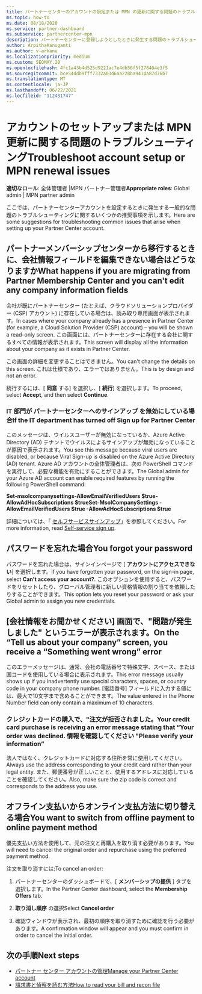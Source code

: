 ```yaml
---
title: パートナーセンターのアカウントの設定または MPN の更新に関する問題のトラブルシューティング
ms.topic: how-to
ms.date: 08/18/2020
ms.service: partner-dashboard
ms.subservice: partnercenter-mpn
description: パートナーセンターに登録しようとしたときに発生する問題のトラブルシューティングを行います。 回答は、支払い方法やパスワードを忘れた場合の課題に対処します。
author: ArpithaKanuganti
ms.author: v-arkanu
ms.localizationpriority: medium
ms.custom: SEOMAY.20
ms.openlocfilehash: 4fc1a43b4d525d9221ac7e4db56f5f278404e3f5
ms.sourcegitcommit: bce54ddb9fff7332a03d6aa228ba9414a87d76b7
ms.translationtype: MT
ms.contentlocale: ja-JP
ms.lasthandoff: 06/22/2021
ms.locfileid: "112431747"
---
```

# <a name="troubleshoot-account-setup-or-mpn-renewal-issues"></a><span data-ttu-id="7ac19-104">アカウントのセットアップまたは MPN 更新に関する問題のトラブルシューティング</span><span class="sxs-lookup"><span data-stu-id="7ac19-104">Troubleshoot account setup or MPN renewal issues</span></span>

<span data-ttu-id="7ac19-105">**適切なロール**: 全体管理者 |MPN パートナー管理者</span><span class="sxs-lookup"><span data-stu-id="7ac19-105">**Appropriate roles**: Global admin | MPN partner admin</span></span>
 
<span data-ttu-id="7ac19-106">ここでは、パートナーセンターアカウントを設定するときに発生する一般的な問題のトラブルシューティングに関するいくつかの推奨事項を示します。</span><span class="sxs-lookup"><span data-stu-id="7ac19-106">Here are some suggestions for troubleshooting common issues that arise when setting up your Partner Center account.</span></span>

## <a name="what-happens-if-you-are-migrating-from-partner-membership-center-and-you-cant-edit-any-company-information-fields"></a><span data-ttu-id="7ac19-107">パートナーメンバーシップセンターから移行するときに、会社情報フィールドを編集できない場合はどうなりますか</span><span class="sxs-lookup"><span data-stu-id="7ac19-107">What happens if you are migrating from Partner Membership Center and you can't edit any company information fields</span></span>

<span data-ttu-id="7ac19-108">会社が既にパートナーセンター (たとえば、クラウドソリューションプロバイダー (CSP) アカウント) に存在している場合は、読み取り専用画面が表示されます。</span><span class="sxs-lookup"><span data-stu-id="7ac19-108">In cases where your company already has a presence in Partner Center (for example, a Cloud Solution Provider (CSP) account) – you will be shown a read-only screen.</span></span> <span data-ttu-id="7ac19-109">この画面には、パートナーセンターに存在する会社に関するすべての情報が表示されます。</span><span class="sxs-lookup"><span data-stu-id="7ac19-109">This screen will display all the information about your company as it exists in Partner Center.</span></span>

<span data-ttu-id="7ac19-110">この画面の詳細を変更することはできません。</span><span class="sxs-lookup"><span data-stu-id="7ac19-110">You can't change the details on this screen.</span></span> <span data-ttu-id="7ac19-111">これは仕様であり、エラーではありません。</span><span class="sxs-lookup"><span data-stu-id="7ac19-111">This is by design and not an error.</span></span>

<span data-ttu-id="7ac19-112">続行するには、[ **同意** する] を選択し、[ **続行**] を選択します。</span><span class="sxs-lookup"><span data-stu-id="7ac19-112">To proceed, select **Accept**, and then select **Continue**.</span></span>


### <a name="if-the-it-department-has-turned-off-sign-up-for-partner-center"></a><span data-ttu-id="7ac19-113">IT 部門が **パートナーセンターへのサインアップ** を無効にしている場合</span><span class="sxs-lookup"><span data-stu-id="7ac19-113">If the IT department has turned off **Sign up for Partner Center**</span></span>

<span data-ttu-id="7ac19-114">このメッセージは、ウイルスユーザーが無効になっているか、Azure Active Directory (AD) テナントでウイルスによるサインアップが無効になっていることが原因で表示されます。</span><span class="sxs-lookup"><span data-stu-id="7ac19-114">You see this message because viral users are disabled, or because Viral Sign-up is disabled on the Azure Active Directory (AD) tenant.</span></span> <span data-ttu-id="7ac19-115">Azure AD アカウントの全体管理者は、次の PowerShell コマンドを実行して、必要な機能を有効にすることができます。</span><span class="sxs-lookup"><span data-stu-id="7ac19-115">The Global admin for your Azure AD account can enable required features by running the following PowerShell command:</span></span>

<span data-ttu-id="7ac19-116">**Set-msolcompanysettings-AllowEmailVerifiedUsers $true-AllowAdHocSubscriptions $true**</span><span class="sxs-lookup"><span data-stu-id="7ac19-116">**Set-MsolCompanySettings -AllowEmailVerifiedUsers $true -AllowAdHocSubscriptions $true**</span></span>

<span data-ttu-id="7ac19-117">詳細については、「 [セルフサービスサインアップ](/azure/active-directory/users-groups-roles/directory-self-service-signup)」を参照してください。</span><span class="sxs-lookup"><span data-stu-id="7ac19-117">For more information, read [Self-service sign up](/azure/active-directory/users-groups-roles/directory-self-service-signup).</span></span>

## <a name="you-forgot-your-password"></a><span data-ttu-id="7ac19-118">パスワードを忘れた場合</span><span class="sxs-lookup"><span data-stu-id="7ac19-118">You forgot your password</span></span>

<span data-ttu-id="7ac19-119">パスワードを忘れた場合は、サインインページで [ **アカウントにアクセスできない**] を選択します。</span><span class="sxs-lookup"><span data-stu-id="7ac19-119">If you have forgotten your password, on the sign-in page, select **Can't access your account?**.</span></span> <span data-ttu-id="7ac19-120">このオプションを使用すると、パスワードをリセットしたり、グローバル管理者に新しい資格情報の割り当てを依頼したりすることができます。</span><span class="sxs-lookup"><span data-stu-id="7ac19-120">This option lets you reset your password or ask your Global admin to assign you new credentials.</span></span>

## <a name="on-the-tell-us-about-your-company-screen-you-receive-a-something-went-wrong-error"></a><span data-ttu-id="7ac19-121">[会社情報をお聞かせください] 画面で、"問題が発生しました" というエラーが表示されます。</span><span class="sxs-lookup"><span data-stu-id="7ac19-121">On the “Tell us about your company” screen, you receive a “Something went wrong” error</span></span>

<span data-ttu-id="7ac19-122">このエラーメッセージは、通常、会社の電話番号で特殊文字、スペース、または国コードを使用している場合に表示されます。</span><span class="sxs-lookup"><span data-stu-id="7ac19-122">This error message usually shows up if you inadvertently use special characters, spaces, or country code in your company phone number.</span></span> <span data-ttu-id="7ac19-123">[電話番号] フィールドに入力する値には、最大で10文字まで含めることができます。</span><span class="sxs-lookup"><span data-stu-id="7ac19-123">The value entered in the Phone Number field can only contain a maximum of 10 characters.</span></span>


### <a name="your-credit-card-purchase-is-receiving-an-error-message-stating-that-your-order-was-declined-please-verify-your-information"></a><span data-ttu-id="7ac19-124">クレジットカードの購入で、"注文が拒否されました。</span><span class="sxs-lookup"><span data-stu-id="7ac19-124">Your credit card purchase is receiving an error message stating that “Your order was declined.</span></span> <span data-ttu-id="7ac19-125">情報を確認してください "</span><span class="sxs-lookup"><span data-stu-id="7ac19-125">Please verify your information”</span></span>


<span data-ttu-id="7ac19-126">法人ではなく、クレジットカードに対応する住所を常に使用してください。</span><span class="sxs-lookup"><span data-stu-id="7ac19-126">Always use the address corresponding to your credit card rather than your legal entity.</span></span> <span data-ttu-id="7ac19-127">また、郵便番号が正しいことと、使用するアドレスに対応していることを確認してください。</span><span class="sxs-lookup"><span data-stu-id="7ac19-127">Also, make sure the zip code is correct and corresponds to the address you use.</span></span>

## <a name="you-want-to-switch-from-offline-payment-to-online-payment-method"></a><span data-ttu-id="7ac19-128">オフライン支払いからオンライン支払方法に切り替える場合</span><span class="sxs-lookup"><span data-stu-id="7ac19-128">You want to switch from offline payment to online payment method</span></span> 

<span data-ttu-id="7ac19-129">優先支払い方法を使用して、元の注文と再購入を取り消す必要があります。</span><span class="sxs-lookup"><span data-stu-id="7ac19-129">You will need to cancel the original order and repurchase using the preferred payment method.</span></span>

<span data-ttu-id="7ac19-130">注文を取り消すには:</span><span class="sxs-lookup"><span data-stu-id="7ac19-130">To cancel an order:</span></span>

1. <span data-ttu-id="7ac19-131">パートナーセンターのダッシュボードで、[ **メンバーシップの提供** ] タブを選択します。</span><span class="sxs-lookup"><span data-stu-id="7ac19-131">In the Partner Center dashboard, select the **Membership Offers** tab.</span></span>

2. <span data-ttu-id="7ac19-132">**取り消し順序** の選択</span><span class="sxs-lookup"><span data-stu-id="7ac19-132">Select **Cancel order**</span></span>

3. <span data-ttu-id="7ac19-133">確認ウィンドウが表示され、最初の順序を取り消すために確認を行う必要があります。</span><span class="sxs-lookup"><span data-stu-id="7ac19-133">A confirmation window will appear and you must confirm in order to cancel the initial order.</span></span>

## <a name="next-steps"></a><span data-ttu-id="7ac19-134">次の手順</span><span class="sxs-lookup"><span data-stu-id="7ac19-134">Next steps</span></span>

- [<span data-ttu-id="7ac19-135">パートナー センター アカウントの管理</span><span class="sxs-lookup"><span data-stu-id="7ac19-135">Manage your Partner Center account</span></span>](partner-center-account-setup.md)
- [<span data-ttu-id="7ac19-136">請求書と偵察を読む方法</span><span class="sxs-lookup"><span data-stu-id="7ac19-136">How to read your bill and recon file</span></span>](read-your-bill.md)
